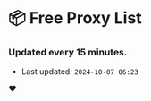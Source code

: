 # :package: Free Proxy List
### Updated every 15 minutes.

- Last updated: `2024-10-07 06:23`

:heart:
